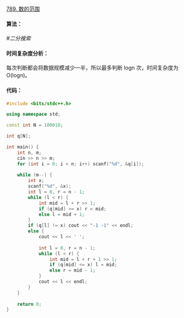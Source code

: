 [789. 数的范围](https://www.acwing.com/problem/content/791/)

#### 算法：

*#二分搜索*

#### 时间复杂度分析：

每次判断都会将数据规模减少一半，所以最多判断 logn 次，时间复杂度为 O(logn)。

#### 代码：

```cpp
#include <bits/stdc++.h>

using namespace std;

const int N = 100010;

int q[N];

int main() {
    int n, m;
    cin >> n >> m;
    for (int i = 0; i < n; i++) scanf("%d", &q[i]);
    
    while (m--) {
        int x;
        scanf("%d", &x);
        int l = 0, r = n - 1;
        while (l < r) {
            int mid = l + r >> 1;
            if (q[mid] >= x) r = mid;
            else l = mid + 1;
        }
        if (q[l] != x) cout << "-1 -1" << endl;
        else {
            cout << l << ' ';
            
            int l = 0, r = n - 1;
            while (l < r) {
                int mid = l + r + 1 >> 1;
                if (q[mid] <= x) l = mid;
                else r = mid - 1;
            }
            cout << l << endl;
        }
    }
    
    return 0;
}
```


